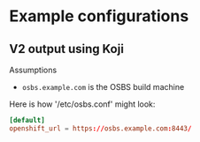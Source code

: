 # Example configurations

## V2 output using Koji

Assumptions

- `osbs.example.com` is the OSBS build machine

Here is how '/etc/osbs.conf' might look:

```conf
[default]
openshift_url = https://osbs.example.com:8443/
```
